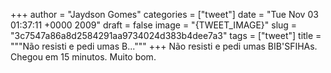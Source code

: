 
+++
author = "Jaydson Gomes"
categories = ["tweet"]
date = "Tue Nov 03 01:37:11 +0000 2009"
draft = false
image = "{TWEET_IMAGE}"
slug = "3c7547a86a8d2584291aa9734024d383b4dee7a3"
tags = ["tweet"]
title = """Não resisti e pedi umas B..."""
+++
Não resisti e pedi umas BIB'SFIHAs. Chegou em 15 minutos. Muito bom.
